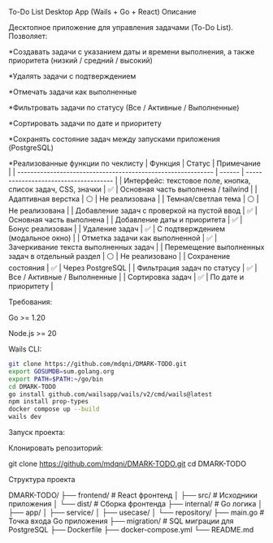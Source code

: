 To-Do List Desktop App (Wails + Go + React)
Описание

Десктопное приложение для управления задачами (To-Do List).
Позволяет:

*Создавать задачи с указанием даты и времени выполнения, а также приоритета (низкий / средний / высокий)

*Удалять задачи с подтверждением

*Отмечать задачи как выполненные

*Фильтровать задачи по статусу (Все / Активные / Выполненные)

*Сортировать задачи по дате и приоритету

*Сохранять состояние задач между запусками приложения (PostgreSQL)

*Реализованные функции по чеклисту
| Функция                                                      | Статус | Примечание                             |
| ------------------------------------------------------------ | ------ | -------------------------------------  |
| Интерфейс: текстовое поле, кнопка, список задач, CSS, значки | ✅      | Основная часть выполнена / tailwind   |
| Адаптивная верстка                                           | ⚪      | Не реализована                        |
| Темная/светлая тема                                          | ⚪      | Не реализована                        |
| Добавление задач с проверкой на пустой ввод                  | ✅      | Основная часть выполнена              |
| Добавление даты и приоритета                                 | ✅      | Бонус реализован                      |
| Удаление задач                                               | ✅      | С подтверждением (модальное окно)     |
| Отметка задачи как выполненной                               | ✅      | Зачеркивание текста выполненных задач |
| Перемещение выполненных задач в отдельный раздел             | ⚪      | Не реализовано                        |
| Сохранение состояния                                         | ✅      | Через PostgreSQL                      |
| Фильтрация задач по статусу                                  | ✅      | Все / Активные / Выполненные          |
| Сортировка задач                                             | ✅      | По дате и приоритету                  |


Требования:

Go >= 1.20

Node.js >= 20

Wails CLI:

```bash
git clone https://github.com/mdqni/DMARK-TODO.git
export GOSUMDB=sum.golang.org
export PATH=$PATH:~/go/bin
cd DMARK-TODO
go install github.com/wailsapp/wails/v2/cmd/wails@latest
npm install prop-types
docker compose up --build
wails dev
```


Запуск проекта:

Клонировать репозиторий:

git clone https://github.com/mdqni/DMARK-TODO.git
cd DMARK-TODO


Структура проекта

DMARK-TODO/ 
├── frontend/        # React фронтенд 
│   ├── src/         # Исходники приложения 
│   └── dist/        # Сборка фронтенда 
├── internal/        # Go логика 
│   ├── app/ 
│   ├── service/ 
│   ├── usecase/ 
│   └── repository/ 
├── main.go          # Точка входа Go приложения 
├── migration/       # SQL миграции для PostgreSQL 
├── Dockerfile 
├── docker-compose.yml 
└── README.md 

